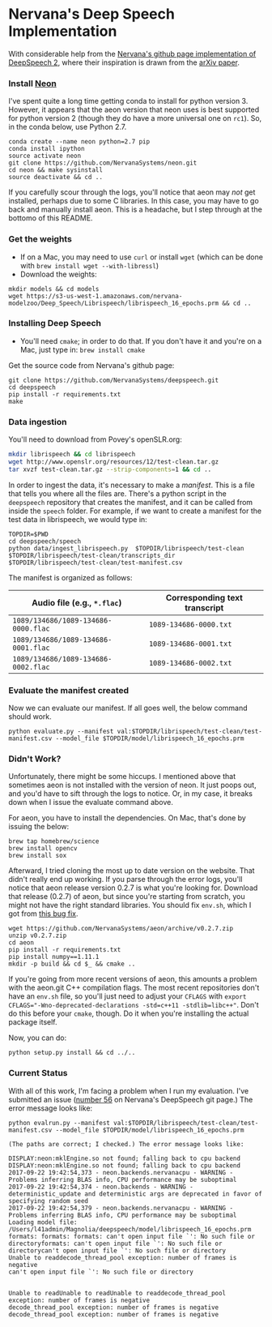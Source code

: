 # Nervana's Deep Speech Implementation

With considerable help from the [Nervana's github page implementation of DeepSpeech 2](https://github.com/NervanaSystems/deepspeech), where their inspiration is drawn from the [arXiv paper](https://arxiv.org/abs/1512.02595).

### Install [Neon](https://github.com/NervanaSystems/neon)

I've spent quite a long time getting conda to install for python version 3. However, it appears that the aeon version that neon uses is best supported for python version 2 (though they do have a more universal one on `rc1`). So, in the conda below, use Python 2.7.

```
conda create --name neon python=2.7 pip
conda install ipython
source activate neon
git clone https://github.com/NervanaSystems/neon.git
cd neon && make sysinstall
source deactivate && cd ..
```

If you carefully scour through the logs, you'll notice that aeon may *not* get installed, perhaps due to some C libraries. In this case, you may have to go back and manually install aeon. This is a headache, but I step through at the bottomo of this README.

### Get the weights

- If on a Mac, you may need to use `curl` or install `wget` (which can be done with `brew install wget --with-libressl`)
- Download the weights:

```
mkdir models && cd models
wget https://s3-us-west-1.amazonaws.com/nervana-modelzoo/Deep_Speech/Librispeech/librispeech_16_epochs.prm && cd ..
```

### Installing Deep Speech

- You'll need `cmake`; in order to do that. If you don't have it and you're on a Mac, just type in:
  `brew install cmake`

Get the source code from Nervana's github page:

```
git clone https://github.com/NervanaSystems/deepspeech.git 
cd deepspeech
pip install -r requirements.txt
make
```

### Data ingestion

You'll need to download from Povey's openSLR.org:

```bash
mkdir librispeech && cd librispeech
wget http://www.openslr.org/resources/12/test-clean.tar.gz
tar xvzf test-clean.tar.gz --strip-components=1 && cd ..
```

In order to ingest the data, it's necessary to make a *manifest*. This is a file that tells you where all the files are. There's a python script in the `deepspeech` repository that creates the manifest, and it can be called from inside the `speech` folder. For example, if we want to create a manifest for the test data in librispeech, we would type in:

```shell
TOPDIR=$PWD
cd deepspeech/speech
python data/ingest_librispeech.py  $TOPDIR/librispeech/test-clean $TOPDIR/librispeech/test-clean/transcripts_dir  $TOPDIR/librispeech/test-clean/test-manifest.csv
```

The manifest is organized as follows:

| Audio file (e.g., `*.flac`) | Corresponding text transcript |
|---|---|
| `1089/134686/1089-134686-0000.flac` | `1089-134686-0000.txt` |
| `1089/134686/1089-134686-0001.flac` | `1089-134686-0001.txt` |
| `1089/134686/1089-134686-0002.flac` | `1089-134686-0002.txt` |

### Evaluate the manifest created

Now we can evaluate our manifest. If all goes well, the below command should work. 

`
python evaluate.py --manifest val:$TOPDIR/librispeech/test-clean/test-manifest.csv --model_file $TOPDIR/model/librispeech_16_epochs.prm
`

### Didn't Work?

Unfortunately, there might be some hiccups. I mentioned above that sometimes aeon is not installed with the version of neon. It just poops out, and you'd have to sift through the logs to notice. Or, in my case, it breaks down when I issue the evaluate command above. 

For aeon, you have to install the dependencies. On Mac, that's done by issuing the below:

```
brew tap homebrew/science
brew install opencv
brew install sox
```

Afterward, I tried cloning the most up to date version on the website. That didn't really end up working. If you parse through the error logs, you'll notice that aeon release version 0.2.7 is what you're looking for.  Download that release (0.2.7) of aeon, but since you're starting from scratch, you might not have the right standard libraries. You should fix `env.sh`, which I got from [this bug fix](https://github.com/NervanaSystems/neon/issues/375). 

```
wget https://github.com/NervanaSystems/aeon/archive/v0.2.7.zip
unzip v0.2.7.zip
cd aeon
pip install -r requirements.txt
pip install numpy==1.11.1
mkdir -p build && cd $_ && cmake .. 
```

If you're going from more recent versions of aeon, this amounts a problem with the aeon.git C++ compilation flags. The most recent repositories don't have an `env.sh` file, so you'll just need to adjust your `CFLAGS` with `export CFLAGS="-Wno-deprecated-declarations -std=c++11 -stdlib=libc++"`. Don't do this before your `cmake`, though. Do it when you're installing the actual package itself. 

Now, you can do:

`python setup.py install && cd ../..`

### Current Status

With all of this work, I'm facing a problem when I run my evaluation. I've submitted an issue ([number 56](https://github.com/NervanaSystems/deepspeech/issues/56) on Nervana's DeepSpeech git page.) The error message looks like:

```
python evalrun.py --manifest val:$TOPDIR/librispeech/test-clean/test-manifest.csv --model_file $TOPDIR/model/librispeech_16_epochs.prm

(The paths are correct; I checked.) The error message looks like:

DISPLAY:neon:mklEngine.so not found; falling back to cpu backend
DISPLAY:neon:mklEngine.so not found; falling back to cpu backend
2017-09-22 19:42:54,373 - neon.backends.nervanacpu - WARNING - Problems inferring BLAS info, CPU performance may be suboptimal
2017-09-22 19:42:54,374 - neon.backends - WARNING - deterministic_update and deterministic args are deprecated in favor of specifying random seed
2017-09-22 19:42:54,379 - neon.backends.nervanacpu - WARNING - Problems inferring BLAS info, CPU performance may be suboptimal
Loading model file: /Users/l41admin/Magnolia/deepspeech/model/librispeech_16_epochs.prm
formats: formats: formats: can't open input file `': No such file or directoryformats: can't open input file `': No such file or directorycan't open input file `': No such file or directory
Unable to readdecode_thread_pool exception: number of frames is negative
can't open input file `': No such file or directory


Unable to readUnable to readUnable to readdecode_thread_pool exception: number of frames is negative
decode_thread_pool exception: number of frames is negative
decode_thread_pool exception: number of frames is negative
```





